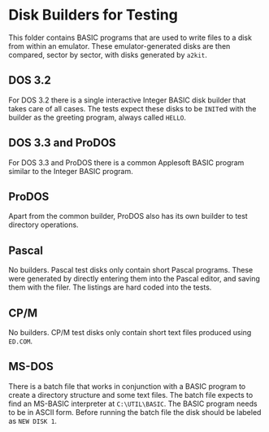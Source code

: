 # Disk Builders for Testing

This folder contains BASIC programs that are used to write files to a disk from within an emulator.  These emulator-generated disks are then compared, sector by sector, with disks generated by `a2kit`.

## DOS 3.2

For DOS 3.2 there is a single interactive Integer BASIC disk builder that takes care of all cases.  The tests expect these disks to be `INIT`ed with the builder as the greeting program, always called `HELLO`.

## DOS 3.3 and ProDOS

For DOS 3.3 and ProDOS there is a common Applesoft BASIC program similar to the Integer BASIC program.

## ProDOS

Apart from the common builder, ProDOS also has its own builder to test directory operations.

## Pascal

No builders.  Pascal test disks only contain short Pascal programs.  These were generated by directly entering them into the Pascal editor, and saving them with the filer.  The listings are hard coded into the tests.

## CP/M

No builders.  CP/M test disks only contain short text files produced using `ED.COM`.

## MS-DOS

There is a batch file that works in conjunction with a BASIC program to create a directory structure and some text files.  The batch file expects to find an MS-BASIC interpreter at `C:\UTIL\BASIC`.  The BASIC program needs to be in ASCII form.  Before running the batch file the disk should be labeled as `NEW DISK 1`.